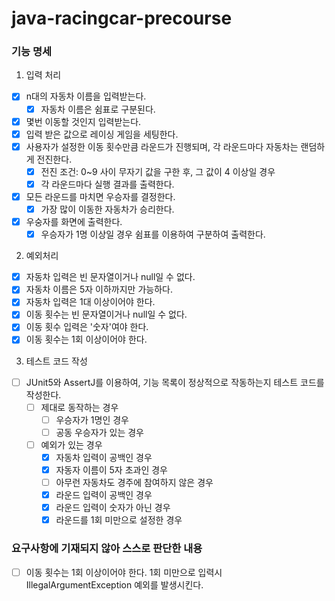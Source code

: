 # java-racingcar-precourse

### 기능 명세

1. 입력 처리

- [x] n대의 자동차 이름을 입력받는다.
    - [x] 자동차 이름은 쉼표로 구분된다.
- [x] 몇번 이동할 것인지 입력받는다.
- [x] 입력 받은 값으로 레이싱 게임을 세팅한다.
- [x] 사용자가 설정한 이동 횟수만큼 라운드가 진행되며, 각 라운드마다 자동차는 랜덤하게 전진한다.
    - [x] 전진 조건: 0~9 사이 무자기 값을 구한 후, 그 값이 4 이상일 경우
    - [x] 각 라운드마다 실행 결과를 출력한다.
- [x] 모든 라운드를 마치면 우승자를 결정한다.
    - [x] 가장 많이 이동한 자동차가 승리한다.
- [x] 우숭자를 화면에 출력한다.
    - [x] 우승자가 1명 이상일 경우 쉼표를 이용하여 구분하여 출력한다.

2. 예외처리

- [x] 자동차 입력은 빈 문자열이거나 null일 수 없다.
- [x] 자동차 이름은 5자 이하까지만 가능하다.
- [x] 자동차 입력은 1대 이상이어야 한다.
- [x] 이동 횟수는 빈 문자열이거나 null일 수 없다.
- [x] 이동 횟수 입력은 '숫자'여야 한다.
- [x] 이동 횟수는 1회 이상이어야 한다.

3. 테스트 코드 작성

- [ ] JUnit5와 AssertJ를 이용하여, 기능 목록이 정상적으로 작동하는지 테스트 코드를 작성한다.
    - [ ] 제대로 동작하는 경우
        - [ ] 우승자가 1명인 경우
        - [ ] 공동 우승자가 있는 경우
    - [ ] 예외가 있는 경우
        - [x] 자동차 입력이 공백인 경우
        - [x] 자동자 이름이 5자 초과인 경우
        - [ ] 아무런 자동차도 경주에 참여하지 않은 경우
        - [x] 라운드 입력이 공백인 경우
        - [x] 라운드 입력이 숫자가 아닌 경우
        - [x] 라운드를 1회 미만으로 설정한 경우

### 요구사항에 기재되지 않아 스스로 판단한 내용

- [ ] 이동 횟수는 1회 이상이어야 한다. 1회 미만으로 입력시 IllegalArgumentException 예외를 발생시킨다.